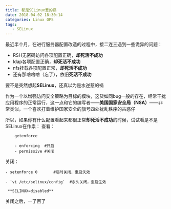 ```yaml
---
title: 都是SELinux惹的祸
date: 2018-04-02 18:30:14
categories: Linux OPS
tags:
   - SELinux
---
```



最近半个月，在进行服务器配置改造的过程中，接二连三遇到一些诡异的问题：

- RSH无密码访问各项配置正确，**却死活不成功**
- ldap各项配置正确，**却死活不成功**
- nfs挂载各项配置正常，**却死活不成功**
- 还有那啥啥啥（忘了），依旧**死活不成功**


要不是突然想起**SELinux**，还真以为是水逆惹的祸

作为一个以增强访问安全策略为目标的模块，这货如同bug一般的存在，经常干扰应用程序的正常运行，这一点和它的编写者——**美国国家安全局（NSA）**——非常类似，一个喜欢打着维护国家安全的旗号四处扰乱秩序的古惑仔

所以，如果你有什么配置看起来都很正常**却死活不成功**的时候，试试看是不是SELinux在作祟：
查看：

```
    getenforce

    - enforcing  #开启    
    - permissive #关闭

```

关闭：

    - setenforce 0       #临时关闭，重启失效

	- `vi /etc/selinux/config`  #永久关闭，重启生效
	
	 **SELINUX=disabled**

关闭之后，一了百了